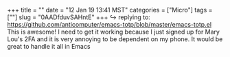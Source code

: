 +++
title = ""
date = "12 Jan 19 13:41 MST"
categories = ["Micro"]
tags = [""]
slug = "0AADfduvSAHntE"
+++
↪️ replying to: https://github.com/anticomputer/emacs-totp/blob/master/emacs-totp.el
This is awesome! I need to get it working because I just signed up for Mary Lou's 2FA and it is very annoying to be dependent on my phone. It would be great to handle it all in Emacs
